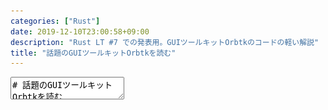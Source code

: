 ```yaml
---
categories: ["Rust"]
date: 2019-12-10T23:00:58+09:00
description: "Rust LT #7 での発表用。GUIツールキットOrbtkのコードの軽い解説"
title: "話題のGUIツールキットOrbtkを読む"
---
```

<textarea data-markdown
    data-separator="\n===\n"
    data-vertical="\n---\n"
    data-notes="^Note:">
# 話題のGUIツールキットOrbtkを読む
----------------------
[Rust LT #7 - connpass](https://rust.connpass.com/event/156436/)

<!-- .slide: class="center" -->
===
# About Me
---------
![κeenのアイコン](/images/kappa.png) <!-- .element: style="position:absolute;right:0;z-index:-1" width="20%" -->

 * κeen
 * [@blackenedgold](https://twitter.com/blackenedgold)
 * Github: [KeenS](https://github.com/KeenS)
 * GitLab: [blackenedgold](https://gitlab.com/blackenedgold)
 * [Idein Inc.](https://idein.jp/)のエンジニア
 * Lisp, ML, Rust, Shell Scriptあたりを書きます

===

# Orbtkとは
-----------
* [これ](https://github.com/redox-os/orbtk)
* SNSで[話題沸騰中](https://twitter.com/vaaaaanquish/status/1203618077557981184)
* [Redoxプロジェクト](https://redox-os.org)発
* RedoxのWindow System、[Orbital](https://gitlab.redox-os.org/redox-os/orbital)で使われている
* マルチプラットフォーム対応
  + Cライブラリに依存してないっぽい
* 最近stableコンパイラで動くようになった

===
# デモ
------

* calcurator
* canvas
* canvas wasm
* widgets
* widgets wasm

===
# ある機能
---------

* widgetいくつか
* レイアウトいくつか
* ちゃんとマウスやキーボードも扱える
* Webでも動く

===

# Orbtk解剖
-----------
* Application
* Window
  + WindowShell
* Widget
 + Layout
 + Behaviour
 + Cursor
 + ...

===
# Orbtkがマルチプラットフォームで動く仕組み <!-- .element: style="font-size: 120%;" -->
----------------------------------

* フルスクラッチしてるのでOS依存は少なめ
  + そもそも色々動かないRedox上で動いてるし
* GUIに必要なものは意外と少ない
  + ウィンドウ/マウス/キーボードを扱う仕組み
  + グラフィック
* あとはボタンなどは自分で描く

===
# 互換レイヤ
-------------

* ネイティブ
  + ウィンドウ/マウス/キーボード: [minfb](https://github.com/emoon/rust_minifb)
  + グラフィック: [raqote](https://github.com/jrmuizel/raqote)
* Web:
  + Canvasとイベントハンドラでどうにかなる

===

# アーキテクチャ
<!-- .slide: class="center" -->

===

# 他のGUIツールキット
---------------------
* 継承ベースで記述
  + [GTK](https://developer.gnome.org/gtk3/stable/GtkCellAreaBox.html)
  + [Qt](https://doc.qt.io/qt-5/qtabwidget.html)
  + [Swing](https://docs.oracle.com/javase/jp/8/docs/api/javax/swing/JToolTip.html)
* まあ、合理的
  + だいたい似たような振舞
  + だいたい似たようなフィールド
* でもRustは？

===

# ECS
------

* Entity Componet System
  + EntityとComponentとSystemからなる
  + "[Composition over inheritance](https://en.wikipedia.org/wiki/Entity_component_system)"
* Entity: もの。通常中身はIDだけ
* Component: Entityのアスペクト。
* System: とあるコンポーネントを持つEntityを動作させる

===


# Example (1)
----------

from [decs](https://gitlab.redox-os.org/redox-os/dces-rust)

[view](https://gitlab.redox-os.org/redox-os/dces-rust/blob/develop/examples/minimal.rs)


===

# Example (2)
----------

from [decs](https://gitlab.redox-os.org/redox-os/dces-rust)

[view](https://gitlab.redox-os.org/redox-os/dces-rust/blob/develop/examples/basic.rs)

===

# OrbtkとECS
------------

* アプリケーションはECSで動いてる
  + レンダリングループが[Systemの組み合わせ](https://github.com/redox-os/orbtk/blob/develop/crates/api/src/application/mod.rs#L165-L216)
* [ウィジェットはEntity](https://github.com/redox-os/orbtk/blob/develop/crates/api/src/macros.rs#L321)
  + EntityStoreは木構造も管理するようになってる
* ウィジェットの[フィールドはComponentとしても登録される](https://github.com/redox-os/orbtk/blob/develop/crates/api/src/macros.rs#L375-L395)
* [docs.rs](https://docs.rs/orbtk)

===
# メインループ
-------------

* Functional Reactive Programming
   1. イベント入力（内部状態の変更）
   2. 内部状態とテーマなどに基いてステートの更新（追従）
   3. ステートに基いてレイアウト計算/描画
* Reactとかを参考にしたらしい
* 「表示の書き換え」はしない
  + ステートの更新と描画が分離されてる

===
# CSS
-----

* スタイルの指定にCSSが使える
  + セレクタ
  + プロパティ
* もちろんHTMLにあるやつと中身は別
  + タグ名→ウィジェット名
    - 正確にはウィジェットの定義時に自分で指定
  + プロパティ→コンポーネント

===
# Exampleを読む
-----

* [calculator](https://github.com/redox-os/orbtk/blob/develop/examples/calculator.rs)

===
# Widgetを読む
--------------

* [button](https://github.com/redox-os/orbtk/blob/develop/crates/widgets/src/button.rs)
* [toggle_button](https://github.com/redox-os/orbtk/blob/develop/crates/widgets/src/toggle_button.rs)
  + buttonのコピペ
* [switch](https://github.com/redox-os/orbtk/blob/develop/crates/widgets/src/switch.rs)
  + 動くUIの描画
* [scroll_indicator](https://github.com/redox-os/orbtk/blob/develop/crates/widgets/src/scroll_indicator.rs)

===
# まとめ
---------

* Orbtkを紹介した
* 案外GUIツールキットに必要なものは少ない
* OrbtkはECSをベースに作られていた
* OrbtkはFRPで動いていた
* 今後に期待


</textarea>
